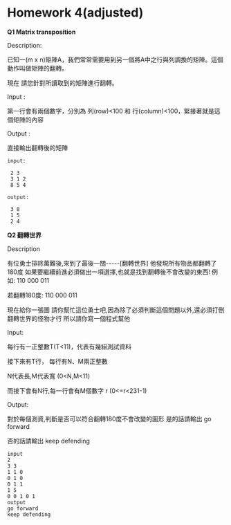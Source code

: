 # Homework 4(adjusted)

**Q1 Matrix transposition**

Description:

已知一(m x n)矩陣A，我們常常需要用到另一個將A中之行與列調換的矩陣。這個動作叫做矩陣的翻轉。

現在 請您針對所讀取到的矩陣進行翻轉。

Input : 

第一行會有兩個數字，分別為 列(row)<100 和 行(column)<100，緊接著就是這個矩陣的內容

Output : 

直接輸出翻轉後的矩陣

```
input: 

 2 3
 3 1 2
 8 5 4
 
output:

 3 8
 1 5
 2 4
```

**Q2 翻轉世界**

Description

有位勇士排除萬難後,來到了最後一關-----[翻轉世界]
他發現所有物品都翻轉了180度
如果要繼續前進必須做出一項選擇,也就是找到翻轉後不會改變的東西!
例如:
110
000
011 

若翻轉180度:
110
000
011 

現在給你一張圖 
請你幫忙這位勇士吧,因為除了必須判斷這個問題以外,還必須打倒翻轉世界的怪物才行
所以請你寫一個程式幫他 

Input:

每行有一正整數T(T<11)，代表有幾組測試資料

接下來有T行， 每行有N、M兩正整數

N代表長,M代表寬 (0<N,M<11)

而接下會有N行,每一行會有M個數字 r (0<=r<231-1) 

Output:

對於每個測資,判斷是否可以符合翻轉180度不會改變的圖形
是的話請輸出 go forward

否的話請輸出 keep defending 

```
input
2
3 3
1 1 0
0 1 0
0 1 1
1 5
0 0 1 0 1
output
go forward
keep defending
```